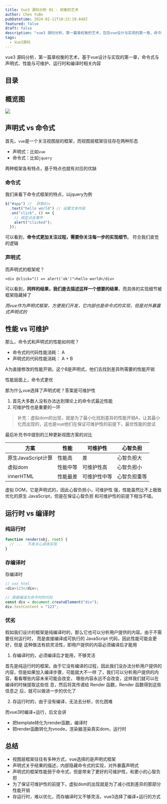 ```yaml
---
title: Vue3 源码分析 01 - 权衡的艺术
author: Chen YuBo
pubDatetime: 2024-02-12T10:22:19.848Z
featured: false
draft: false
description: "vue3 源码分析，第一篇章权衡的艺术，包含vue设计与实现的第一章，命令式与声明式、性能与可维护、运行时和编译时相关内容"
tags:
  - Vue3源码
---
```


vue3 源码分析，第一篇章权衡的艺术，基于vue设计与实现的第一章，命令式与声明式、性能与可维护、运行时和编译时相关内容

## 目录

## 概览图

![](@assets/images/vue3-source/01-01.png)

## 声明式 vs 命令式

首先，`vue`是一个关注视图层的框架，而视图层框架往往存在两种形态

- 声明式：比如`vue`
- 命令式：比如`jquery`

两种框架各有特点，基于特点也就有对应的优缺

### 命令式

我们来看下命令式框架的特点，以jquery为例

```js
$("#app") //  获取div
  .text("hello world") // 设置文本内容
  .on("click", () => {
    // 绑定点击事件
    alert("clicked");
  });
```

可以看到，**命令式更加关注过程，需要你关注每一步的实现细节**。 符合我们直觉的逻辑

### 声明式

而声明式的框架呢？

```vue
<div @click="() => alert('ok')">hello world</div>
```

可以看到，**同样的结果，我们是去描述这样一个想要的结果**，而具体的实现细节被框架隐藏掉了

_而vue作为声明式框架，方便我们开发，它内部也是命令式的实现，但是对外暴露式声明式的_

## 性能 vs 可维护

那么，命令式和声明式的性能如何呢？

- 命令式的代码性能消耗： A
- 声明式的代码性能消耗： A + B

A为直接修改的性能开销，这个B是声明式，他们去找到差异所需要的性能开销

性能层面上，命令式更优

那为什么vue选择了声明式呢？答案是可维护性

1. 首先大多数人没有办法达到理论上的命令式最近性能
2. 可维护性也是重要的一环

> 补充：虚拟dom的出现，就是为了最小化找到差异的性能开销A，让其最小化而出现的，这也是vue他们在保证可维护性的前提下，最优性能的尝试

最后补充书中提到的三种更新视图方案的对比

| 方案               | 性能     | 可维护性     | 心智负担     |
| ------------------ | -------- | ------------ | ------------ |
| 原生JavaScript计算 | 性能高   | 差           | 心智负担大   |
| 虚拟dom            | 性能中等 | 可维护性高   | 心智负担小   |
| innerHTML          | 性能最差 | 可维护性中等 | 心智负担重等 |

虚拟 DOM，它是声明式的，因此心智负担小，可维护性 强，性能虽然比不上极致优化的原生 JavaScript，但是在保证心智负担 和可维护性的前提下相当不错。

## 运行时 vs 编译时

### 纯运行时

```js
function render(obj, root) {
  // ...  不用关心具体实现
}
```

### 存编译时

存编译时

```js
// xxx html
<div>123</div>;

// 直接编译为命令时的代码
const div = document.createElement("div");
div.textContent = "123";
```

### 优劣

假如我们设计的框架是纯编译时的，那么它也可以分析用户提供的内容。由于不需要任何运行时， 而是直接编译成可执行的 JavaScript 代码，因此性能可能会更好，但是 这种做法有损灵活性，即用户提供的内容必须编译后才能用

1. 存编译时的，必须编译后才能用，不够灵活

首先是纯运行时的框架。由于它没有编译的过程，因此我们没办法分析用户提供的内容，但是如果加入编译步骤，可能就大不一样 了，我们可以分析用户提供的内容，看看哪些内容未来可能会改变， 哪些内容永远不会改变，这样我们就可以在编译的时候提取这些信 息，然后将其传递给 Render 函数，Render 函数得到这些信息之 后，就可以做进一步的优化了

2. 存运行时的，由于没有编译，无法去分析，优化困难

而vue3时编译+运行，后文会讲

- 把template转化为render函数，编译时
- 把render函数转化为vnode，渲染器渲染真实dom，运行时

## 总结

- 视图层框架往往有多种方式，vue选择的是声明式框架
- 声明式关乎结果的描述，内部隐藏命令式的实现，对外暴露声明式
- 声明式的框架性能弱于命令式，但是带来了更好的可维护性，和更小的心智负担
- 为了保证可维护性的前提下，虚拟dom的出现就是为了减小找到差异的那部分性能开销
- 存运行时，难以优化，而存编译时又不够灵活，vue3选择了编译+运行的方式
